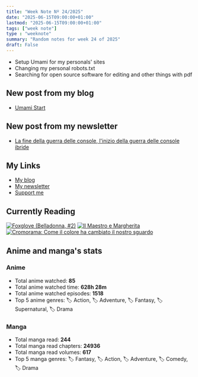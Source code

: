 ```yaml
---
title: "Week Note Nº 24/2025"
date: "2025-06-15T09:00:00+01:00"
lastmod: "2025-06-15T09:00:00+01:00"
tags: ["week note"]
type : "weeknote"
summary: "Random notes for week 24 of 2025"
draft: False
---
```


- Setup Umami for my personals' sites
- Changing my personal robots.txt
- Searching for open source software for editing and other things with pdf

## New post from my blog
- [Umami Start](https://fundor333.com/micro/2025/06/umami-start/?utm_source=fundor333.com)
## New post from my newsletter
- [La fine della guerra delle console, l'inizio della guerra delle console ibride](https://newsletter.digitaltearoom.com/la-fine-della-guerra-delle-console-linizio-della-guerra-delle-console-ibride/?utm_source=fundor333.com)

## My Links
- [My blog](https://www.fundor333.com)
- [My newsletter](https://newsletter.digitaltearoom.com)
- [Support me](https://ko-fi.com/fundor333)

## Currently Reading
[![Foxglove (Belladonna, #2)](https://i.gr-assets.com/images/S/compressed.photo.goodreads.com/books/1714663422l/211170617._SX98_.jpg)](https://www.goodreads.com/review/show/7583111149?utm_medium=api&utm_source=rss) [![Il Maestro e Margherita](https://i.gr-assets.com/images/S/compressed.photo.goodreads.com/books/1449182290l/28095021._SX98_.jpg)](https://www.goodreads.com/review/show/7613476820?utm_medium=api&utm_source=rss) [![Cromorama: Come il colore ha cambiato il nostro sguardo](https://i.gr-assets.com/images/S/compressed.photo.goodreads.com/books/1505808761l/36266532._SX98_.jpg)](https://www.goodreads.com/review/show/5993206761?utm_medium=api&utm_source=rss) 

## Anime and manga's stats

### **Anime**
- Total anime watched: **85**
- Total anime watched time: **628h 28m**
- Total anime watched episodes: **1518**
- Top 5 anime genres: 🏷️ Action, 🏷️ Adventure, 🏷️ Fantasy, 🏷️ Supernatural, 🏷️ Drama

### **Manga**
- Total manga read: **244**
- Total manga read chapters: **24936**
- Total manga read volumes: **617**
- Top 5 manga genres: 🏷️ Fantasy, 🏷️ Action, 🏷️ Adventure, 🏷️ Comedy, 🏷️ Drama
